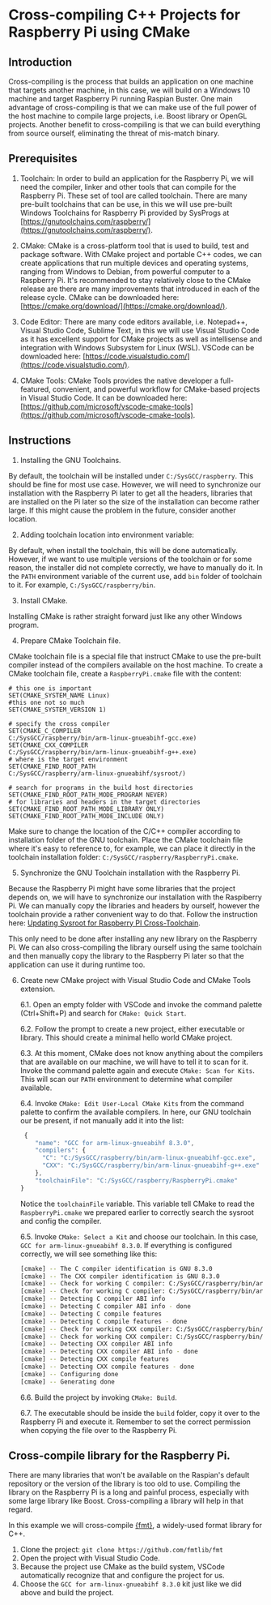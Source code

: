 # Cross-compiling C++ Projects for Raspberry Pi using CMake

## Introduction

Cross-compiling is the process that builds an application on one machine that targets another machine, in this case, we will build on a Windows 10 machine and target Raspberry Pi running Raspian Buster. One main advantage of cross-compiling is that we can make use of the full power of the host machine to compile large projects, i.e. Boost library or OpenGL projects. Another benefit to cross-compiling is that we can build everything from source ourself, eliminating the threat of mis-match binary.

## Prerequisites

1. Toolchain:
In order to build an application for the Raspberry Pi, we will need the compiler, linker and other tools that can compile for the Raspberry Pi. These set of tool are called toolchain. There are many pre-built toolchains that can be use, in this we will use pre-built Windows Toolchains for Raspberry Pi provided by SysProgs at [https://gnutoolchains.com/raspberry/](https://gnutoolchains.com/raspberry/).

2. CMake:
CMake is a cross-platform tool that is used to build, test and package software. With CMake project and portable C++ codes, we can create applications that run multiple devices and operating systems, ranging from Windows to Debian, from powerful computer to a Raspberry Pi. It's recommended to stay relatively close to the CMake release are there are many improvements that introduced in each of the release cycle. CMake can be downloaded here: [https://cmake.org/download/](https://cmake.org/download/).

3. Code Editor:
There are many code editors available, i.e. Notepad++, Visual Studio Code, Sublime Text, in this we will use Visual Studio Code as it has excellent support for CMake projects as well as intellisense and integration with Windows Subsystem for Linux (WSL). VSCode can be downloaded here: [https://code.visualstudio.com/](https://code.visualstudio.com/).

4. CMake Tools:
CMake Tools provides the native developer a full-featured, convenient, and powerful workflow for CMake-based projects in Visual Studio Code. It can be downloaded here: [https://github.com/microsoft/vscode-cmake-tools](https://github.com/microsoft/vscode-cmake-tools).

## Instructions

1. Installing the GNU Toolchains.

By default, the toolchain will be installed under `C:/SysGCC/raspberry`. This should be fine for most use case. However, we will need to synchronize our installation with the Raspberry Pi later to get all the headers, libraries that are installed on the Pi later so the size of the installation can become rather large. If this might cause the problem in the future, consider another location.

2. Adding toolchain location into environment variable:

By default, when install the toolchain, this will be done automatically. However, if we want to use multiple versions of the toolchain or for some reason, the installer did not complete correctly, we have to manually do it. In the `PATH` environment variable of the current use, add `bin` folder of toolchain to it. For example, `C:/SysGCC/raspberry/bin`.

3. Install CMake.

Installing CMake is rather straight forward just like any other Windows program.

4. Prepare CMake Toolchain file.

CMake toolchain file is a special file that instruct CMake to use the pre-built compiler instead of the compilers available on the host machine. To create a CMake toolchain file, create a `RaspberryPi.cmake` file with the content:

```
# this one is important
SET(CMAKE_SYSTEM_NAME Linux)
#this one not so much
SET(CMAKE_SYSTEM_VERSION 1)

# specify the cross compiler
SET(CMAKE_C_COMPILER
C:/SysGCC/raspberry/bin/arm-linux-gnueabihf-gcc.exe)
SET(CMAKE_CXX_COMPILER
C:/SysGCC/raspberry/bin/arm-linux-gnueabihf-g++.exe)
# where is the target environment
SET(CMAKE_FIND_ROOT_PATH
C:/SysGCC/raspberry/arm-linux-gnueabihf/sysroot/)

# search for programs in the build host directories
SET(CMAKE_FIND_ROOT_PATH_MODE_PROGRAM NEVER)
# for libraries and headers in the target directories
SET(CMAKE_FIND_ROOT_PATH_MODE_LIBRARY ONLY)
SET(CMAKE_FIND_ROOT_PATH_MODE_INCLUDE ONLY)
```

Make sure to change the location of the C/C++ compiler according to installation folder of the GNU toolchain. Place the CMake toolchain file where it's easy to reference to, for example, we can place it directly in the toolchain installation folder: `C:/SysGCC/raspberry/RaspberryPi.cmake`.

5. Synchronize the GNU Toolchain installation with the Raspberry Pi.

Because the Raspberry Pi might have some libraries that the project depends on, we will have to synchronize our installation with the Raspiberry Pi. We can manually copy the libraries and headers by ourself, however the toolchain provide a rather convenient way to do that. Follow the instruction here: [ Updating Sysroot for Raspberry PI Cross-Toolchain](https://gnutoolchains.com/raspberry/tutorial/sysroot).

This only need to be done after installing any new library on the Raspberry Pi. We can also cross-compiling the library ourself using the same toolchain and then manually copy the library to the Raspberry Pi later so that the application can use it during runtime too.

6. Create new CMake project with Visual Studio Code and CMake Tools extension.

	6.1. Open an empty folder with VSCode and invoke the command palette (Ctrl+Shift+P) and search for `CMake: Quick Start`.

	6.2. Follow the prompt to create a new project, either executable or library. This should create a minimal hello world CMake project.

	6.3. At this moment, CMake does not know anything about the compilers that are available on our machine, we will have to tell it to scan for it. Invoke the command palette again and execute `CMake: Scan for Kits`. This will scan our `PATH` environment to determine what compiler available.

	6.4. Invoke `CMake: Edit User-Local CMake Kits` from the command palette to confirm the available compilers. In here, our GNU toolchain our be present, if not manually add it into the list:
	```javascript
	 {
	    "name": "GCC for arm-linux-gnueabihf 8.3.0",
	    "compilers": {
	      "C": "C:/SysGCC/raspberry/bin/arm-linux-gnueabihf-gcc.exe",
	      "CXX": "C:/SysGCC/raspberry/bin/arm-linux-gnueabihf-g++.exe"
	    },
	    "toolchainFile": "C:/SysGCC/raspberry/RaspberryPi.cmake"
  	}
	```
	Notice the `toolchainFile` variable. This variable tell CMake to read the `RaspberryPi.cmake` we prepared earlier to correctly search the sysroot and config the compiler.

	6.5. Invoke `CMake: Select a Kit` and choose our toolchain. In this case, `GCC for arm-linux-gnueabihf 8.3.0`. If everything is configured correctly, we will see something like this:
	```bash
	[cmake] -- The C compiler identification is GNU 8.3.0
	[cmake] -- The CXX compiler identification is GNU 8.3.0
	[cmake] -- Check for working C compiler: C:/SysGCC/raspberry/bin/arm-linux-gnueabihf-gcc.exe
	[cmake] -- Check for working C compiler: C:/SysGCC/raspberry/bin/arm-linux-gnueabihf-gcc.exe -- works
	[cmake] -- Detecting C compiler ABI info
	[cmake] -- Detecting C compiler ABI info - done
	[cmake] -- Detecting C compile features
	[cmake] -- Detecting C compile features - done
	[cmake] -- Check for working CXX compiler: C:/SysGCC/raspberry/bin/arm-linux-gnueabihf-g++.exe
	[cmake] -- Check for working CXX compiler: C:/SysGCC/raspberry/bin/arm-linux-gnueabihf-g++.exe -- works
	[cmake] -- Detecting CXX compiler ABI info
	[cmake] -- Detecting CXX compiler ABI info - done
	[cmake] -- Detecting CXX compile features
	[cmake] -- Detecting CXX compile features - done
	[cmake] -- Configuring done
	[cmake] -- Generating done
	```

	6.6. Build the project by invoking `CMake: Build`.

	6.7. The executable should be inside the `build` folder, copy it over to the Raspberry Pi and execute it. Remember to set the correct permission when copying the file over to the Raspberry Pi.

## Cross-compile library for the Raspberry Pi.

There are many libraries that won't be available on the Raspian's default repository or the version of the library is too old to use. Compiling the library on the Raspberry Pi is a long and painful process, especially with some large library like Boost. Cross-compiling a library will help in that regard.

In this example we will cross-compile [{fmt}](https://github.com/fmtlib/fmt), a widely-used format library for C++.

1. Clone the project: `git clone https://github.com/fmtlib/fmt`
2. Open the project with Visual Studio Code.
3. Because the project use CMake as the build system, VSCode automatically recognize that and configure the project for us.
4. Choose the `GCC for arm-linux-gnueabihf 8.3.0` kit just like we did above and build the project.
